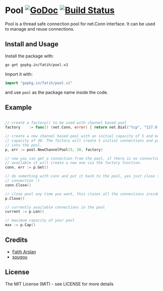 # Pool [![GoDoc](https://godoc.org/gopkg.in/fatih/pool.v1?status.svg)](https://godoc.org/gopkg.in/fatih/pool.v1) [![Build Status](https://travis-ci.org/fatih/pool.svg)](https://travis-ci.org/fatih/pool)


Pool is a thread safe connection pool for net.Conn interface. It can be used to
manage and reuse connections.


## Install and Usage

Install the package with:

```bash
go get gopkg.in/fatih/pool.v1
```

Import it with:

```go
import "gopkg.in/fatih/pool.v1"
```

and use `pool` as the package name inside the code.

## Example

```go

// create a factory() to be used with channel based pool
factory    := func() (net.Conn, error) { return net.Dial("tcp", "127.0.0.1:4000") }

// create a new channel based pool with an initial capacity of 5 and maximum
// capacity of 30. The factory will create 5 initial connections and put it
// into the pool.
p, err := pool.NewChannelPool(5, 30, factory)

// now you can get a connection from the pool, if there is no connection
// available it will create a new one via the factory function.
conn, err := p.Get()

// do something with conn and put it back to the pool, yes just close the
// connection :)
conn.Close()

// close pool any time you want, this closes all the connections inside a pool
p.Close()

// currently available connections in the pool
current := p.Len()

// maximum capacity of your pool
max := p.Cap()
```


## Credits

 * [Fatih Arslan](https://github.com/fatih)
 * [sougou](https://github.com/sougou)

## License

The MIT License (MIT) - see LICENSE for more details
